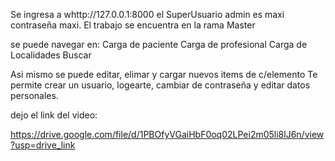 Se ingresa a whttp://127.0.0.1:8000 el SuperUsuario admin es maxi contraseña maxi. El trabajo se encuentra en la rama Master

se puede navegar en: Carga de paciente Carga de profesional Carga de Localidades Buscar

Asi mismo se puede editar, elimar y cargar nuevos items de c/elemento Te permite crear un usuario, logearte, cambiar de contraseña y editar datos personales.

dejo el link del video:

https://drive.google.com/file/d/1PBOfyVGaiHbF0oq02LPei2m05li8lJ6n/view?usp=drive_link
